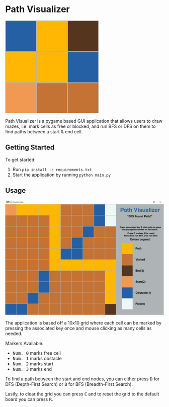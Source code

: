 # Path Visualizer
![Path Visualizer Logo](images/logo.JPG)

Path Visualizer is a pygame based GUI application that allows users to draw mazes, i.e. mark cells as free or blocked, and run BFS or DFS on them to find paths between a start & end cell.

## Getting Started

To get started:

1. Run ```pip install -r requirements.txt```
1. Start the application by running ``` python main.py ```

## Usage

![Path Visualizer Screenshot](images/screenshot.JPG)

The application is based off a 10x10 grid where each cell can be marked by pressing the associated key once and mouse clicking as many cells as needed.

Markers Available:

- <kbd>Num. 0</kbd> marks free cell
- <kbd>Num. 1</kbd> marks obstacle
- <kbd>Num. 2</kbd> marks start
- <kbd>Num. 3</kbd> marks end

To find a path between the start and end nodes, you can either press <kbd>D</kbd> for DFS (Depth-First Search) or <kbd>B</kbd> for BFS (Breadth-First Search).

Lastly, to clear the grid you can press <kbd>C</kbd> and to reset the grid to the default board you can press <kbd>R</kbd>.
